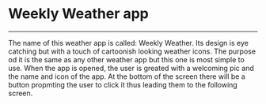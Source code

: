 # Weekly Weather app
__________________________________________________________________________________________________
The name of this weather app is called: Weekly Weather.
Its design is eye catching but with a touch of cartoonish looking weather icons.
The purpose od it is the same as any other weather app but this one is most simple to use.
When the app is opened, the user is greated with a welcoming pic and the name and icon of the app.
At the bottom of the screen there will be a button propmting the user to click it thus leading them to the following screen.
